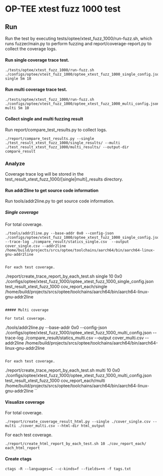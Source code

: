 # OP-TEE xtest fuzz 1000 test

## Run

Run the test by executing tests/optee/xtest_fuzz_1000/run-fuzz.sh, which runs fuzzer/main.py to perform fuzzing and report/coverage-report.py to collect the coverage logs.

#### Run single coverage trace test.

```
./tests/optee/xtest_fuzz_1000/run-fuzz.sh ./configs/optee/xtest_fuzz_1000/optee_xtest_fuzz_1000_single_config.json single 5m 10
```

#### Run multi coverage trace test.

```
./tests/optee/xtest_fuzz_1000/run-fuzz.sh ./configs/optee/xtest_fuzz_1000/optee_xtest_fuzz_1000_multi_config.json multi 5m 10
```

#### Collect single and multi fuzzing result

Run report/compare_test_results.py to collect logs.

```
./report/compare_test_results.py --single ./test_result_xtest_fuzz_1000/single_results/ --multi  ./test_result_xtest_fuzz_1000/multi_results/ --output-dir compare_result
```

### Analyze

Coverage trace log will be stored in the test_result_xtest_fuzz_1000/\[single|multi\]_results directory.

#### Run addr2line to get source code information

Run tools/addr2line.py to get source code information.

##### Single coverage

For total coverage.

```
./tools/addr2line.py --base-addr 0x0 --config-json ./configs/optee/xtest_fuzz_1000/optee_xtest_fuzz_1000_single_config.json --trace-log ./compare_result/statics_single.csv  --output cover_single.csv --addr2line /home/build/projects/srcs/optee/toolchains/aarch64/bin/aarch64-linux-gnu-addr2line
```

```

For each test coverage.

```
./report/create_trace_report_by_each_test.sh single 10 0x0 ./configs/optee/xtest_fuzz_1000/optee_xtest_fuzz_1000_single_config.json test_result_xtest_fuzz_1000 cov_report_each/single /home/build/projects/srcs/optee/toolchains/aarch64/bin/aarch64-linux-gnu-addr2line

```

##### Multi coverage

For total coverage.

```
./tools/addr2line.py --base-addr 0x0 --config-json ./configs/optee/xtest_fuzz_1000/optee_xtest_fuzz_1000_multi_config.json --trace-log ./compare_result/statics_multi.csv --output cover_multi.csv --addr2line /home/build/projects/srcs/optee/toolchains/aarch64/bin/aarch64-linux-gnu-addr2line
```

For each test coverage.

```
./report/create_trace_report_by_each_test.sh multi 10 0x0 ./configs/optee/xtest_fuzz_1000/optee_xtest_fuzz_1000_multi_config.json test_result_xtest_fuzz_1000 cov_report_each/multi /home/build/projects/srcs/optee/toolchains/aarch64/bin/aarch64-linux-gnu-addr2line
``

#### Visualize coverage

For total coverage.

```
./report/create_coverage_result_html.py --single ./cover_single.csv --multi ./cover_multi.csv --html-dir html_output
```

For each test coverage.

```
./report/create_html_report_by_each_test.sh 10 ./cov_report_each/ each_html_report
```

#### Create ctags

```
ctags -R --languages=C --c-kinds=f --fields=+n -f tags.txt
```

